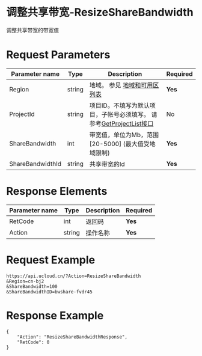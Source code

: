 # 调整共享带宽-ResizeShareBandwidth

调整共享带宽的带宽值

# Request Parameters
|Parameter name|Type|Description|Required|
|---|---|---|---|
|Region|string|地域。 参见 [地域和可用区列表](api/summary/regionlist)|**Yes**|
|ProjectId|string|项目ID。不填写为默认项目，子帐号必须填写。 请参考[GetProjectList接口](api/summary/get_project_list)|No|
|ShareBandwidth|int|带宽值，单位为Mb，范围 [20-5000] (最大值受地域限制)|**Yes**|
|ShareBandwidthId|string|共享带宽的Id|**Yes**|

# Response Elements
|Parameter name|Type|Description|Required|
|---|---|---|---|
|RetCode|int|返回码|**Yes**|
|Action|string|操作名称|**Yes**|

# Request Example
```
https://api.ucloud.cn/?Action=ResizeShareBandwidth
&Region=cn-bj2
&ShareBandwidth=100
&ShareBandwidthID=bwshare-fvdr45
```

# Response Example
```
{
    "Action": "ResizeShareBandwidthResponse", 
    "RetCode": 0
}
```

